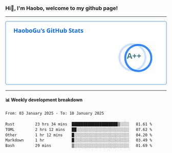 <!--<h2 align="center"> Hi👋, I'm Haobo, welcome to my github page! </h2>-->
### Hi👋, I'm Haobo, welcome to my github page!
-------

<img href="https://github.com/HaoboGu" src="assets/stats.svg" alt="github stats" /> 

-------

#### 📊 **Weekly development breakdown**
<!--START_SECTION:waka-->

```txt
From: 03 January 2025 - To: 10 January 2025

Rust         23 hrs 34 mins  ████████████████████▒░░░░   81.61 %
TOML         2 hrs 12 mins   ██░░░░░░░░░░░░░░░░░░░░░░░   07.62 %
Other        1 hr 12 mins    █░░░░░░░░░░░░░░░░░░░░░░░░   04.20 %
Markdown     1 hr            █░░░░░░░░░░░░░░░░░░░░░░░░   03.49 %
Bash         29 mins         ▒░░░░░░░░░░░░░░░░░░░░░░░░   01.69 %
```

<!--END_SECTION:waka-->
<!--
backup url: https://github-readme-status-dusky-ten.vercel.app/api?username=HaoboGu&count_private=true&show_icons=true&theme=transparent&border_color=2f80ed
-->
<!--
**HaoboGu/HaoboGu** is a ✨ _special_ ✨ repository because its `README.md` (this file) appears on your GitHub profile.

Here are some ideas to get you started:

- 🔭 I’m currently working on AI-assisted programming tools
- 🌱 I’m currently learning ...
- 👯 I’m looking to collaborate on ...
- 🤔 I’m looking for help with ...
- 💬 Ask me about ...
- 📫 How to reach me: ...
- 😄 Pronouns: ...
- ⚡ Fun fact: ...
-->
